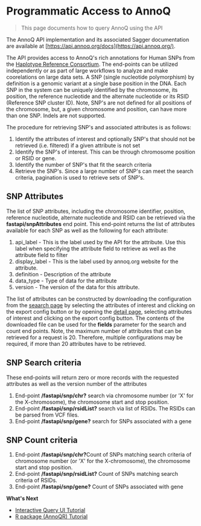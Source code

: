 ---
---

# Programmatic Access to AnnoQ

> This page documents how to query AnnoQ using the API

The AnnoQ API implementation and its associated Sagger documentation are available at [https://api.annoq.org/docs](https://api.annoq.org/).

The API provides access to AnnoQ's rich annotations for Human SNPs from the [Haplotype Reference Consortium](https://www.sanger.ac.uk/collaboration/haplotype-reference-consortium/).  The end-points can be utilized independently or as part of large workflows to analyze and make coorelations on large data sets. A SNP (single nucleotide polymorphism) by definition is a genomic variant at a single base position in the DNA.  Each SNP in the system can be uniquely identified by the chromosome, its position, the reference nucleotide and the alternate nucleotide or its RSID (Reference SNP cluster ID).  Note, SNP's are not defined for all positions of the chromosome, but, a given chromosome and position, can have more than one SNP. Indels are not supported.


The procedure for retrieving SNP's and associated attributes is as follows:
1.  Identify the attributes of interest and optionally SNP's that should not be retrieved (i.e. filtered) if a given attribute is not set
2.  Identify the SNP's of interest.  This can be through chromosome position or RSID or gene.
3.  Identify the number of SNP's that fit the search criteria
4.  Retrieve the SNP's.  Since a large number of SNP's can meet the search criteria, pagination is used to retrieve sets of SNP's.


## SNP Attributes
The list of SNP attributes, including the chromosome identifier, position, reference nucleotide, alternate nucleotide and RSID can be retrieved via the <strong>fastapi/snpAttributes</strong> end point.  This end-point returns the list of attributes available for each SNP as well as the following for each attribute:
1. api_label - This is the label used by the API for the attribute.  Use this label when specifying the attribute field to retrieve as well as the attribute field to filter
2. display_label - This is the label used by annoq.org website for the attribute.
3. definition - Description of the attribute
4. data_type - Type of data for the attribute 
5. version - The version of the data for this attribute. 

The list of attributes can be constructed by downloading the configuration from the [seaarch page](https://annoq.org/search) by selecting the attributes of interest and clicking on the export config button or by opening the [detail page](https://annoq.org/detail), selecting attributes of interest and clicking on the export config button. The contents of the downloaded file can be used for the <strong>fields</strong> parameter for the search and count end points.  Note, the maximum number of attributes that can be retrieved for a request is 20. Therefore, multiple configurations may be required, if more than 20 attributes have to be retrieved.


## SNP Search criteria
These end-points will return zero or more records with the requested attributes as well as the version number of the attributes
1.  End-point <strong>/fastapi/snp/chr?</strong> search via chromosome number (or 'X' for the X-chromosome), the chromosome start and stop position.
2.  End-point <strong>/fastapi/snp/rsidList?</strong> search via list of RSIDs.  The RSIDs can be parsed from VCF files.
3.  End-point <strong>/fastapi/snp/gene?</strong> search for SNPs associated with a gene


## SNP Count criteria
1.  End-point <strong>/fastapi/snp/chr?</strong>Count of SNPs matching search criteria of chromosome number (or 'X' for the X-chromosome), the chromosome start and stop position.
2.  End-point <strong>/fastapi/snp/rsidList?</strong> Count of SNPs matching search criteria of RSIDs.
3.  End-point <strong>/fastapi/snp/gene?</strong> Count of SNPs associated with gene



**What's Next**

- [Interactive Query UI Tutorial]({{site.baseurl}}/docs/tutorials/ui-query)
- [R package (AnnoQR) Tutorial]({{site.baseurl}}/docs/tutorials/r-package)
